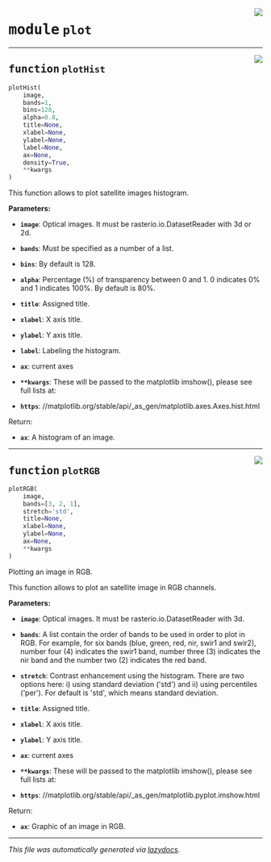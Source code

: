 <!-- markdownlint-disable -->

<a href="..\scikeo\plot.py#L0"><img align="right" style="float:right;" src="https://img.shields.io/badge/-source-cccccc?style=flat-square"></a>

# <kbd>module</kbd> `plot`





---

<a href="..\scikeo\plot.py#L7"><img align="right" style="float:right;" src="https://img.shields.io/badge/-source-cccccc?style=flat-square"></a>

## <kbd>function</kbd> `plotHist`

```python
plotHist(
    image,
    bands=1,
    bins=128,
    alpha=0.8,
    title=None,
    xlabel=None,
    ylabel=None,
    label=None,
    ax=None,
    density=True,
    **kwargs
)
```

This function allows to plot satellite images histogram. 



**Parameters:**
 
 - <b>`image`</b>:  Optical images. It must be rasterio.io.DatasetReader with 3d or 2d.  


 - <b>`bands`</b>:  Must be specified as a number of a list.  


 - <b>`bins`</b>:  By default is 128.   


 - <b>`alpha`</b>:  Percentage (%) of transparency between 0 and 1. 0 indicates 0% and 1 indicates  100%. By default is 80%.  


 - <b>`title`</b>:  Assigned title. 


 - <b>`xlabel`</b>:  X axis title. 


 - <b>`ylabel`</b>:  Y axis title.  


 - <b>`label`</b>:  Labeling the histogram. 


 - <b>`ax`</b>:  current axes 


 - <b>`**kwargs`</b>:  These will be passed to the matplotlib imshow(), please see full lists at: 
 - <b>`https`</b>: //matplotlib.org/stable/api/_as_gen/matplotlib.axes.Axes.hist.html 

Return: 
 - <b>`ax`</b>:  A histogram of an image. 




---

<a href="..\scikeo\plot.py#L90"><img align="right" style="float:right;" src="https://img.shields.io/badge/-source-cccccc?style=flat-square"></a>

## <kbd>function</kbd> `plotRGB`

```python
plotRGB(
    image,
    bands=[3, 2, 1],
    stretch='std',
    title=None,
    xlabel=None,
    ylabel=None,
    ax=None,
    **kwargs
)
```

Plotting an image in RGB. 

This function allows to plot an satellite image in RGB channels.  



**Parameters:**
  


 - <b>`image`</b>:  Optical images. It must be rasterio.io.DatasetReader with 3d.  


 - <b>`bands`</b>:  A list contain the order of bands to be used in order to plot in RGB. For example,  for six bands (blue, green, red, nir, swir1 and swir2), number four (4) indicates   the swir1 band, number three (3) indicates the nir band and the number two (2) indicates  the red band.  


 - <b>`stretch`</b>:  Contrast enhancement using the histogram. There are two options here: i) using  standard deviation ('std') and ii) using percentiles ('per'). For default is 'std', which means  standard deviation.  


 - <b>`title`</b>:  Assigned title. 


 - <b>`xlabel`</b>:  X axis title. 


 - <b>`ylabel`</b>:  Y axis title. 


 - <b>`ax`</b>:  current axes 


 - <b>`**kwargs`</b>:  These will be passed to the matplotlib imshow(), please see full lists at: 
 - <b>`https`</b>: //matplotlib.org/stable/api/_as_gen/matplotlib.pyplot.imshow.html 

Return: 
 - <b>`ax`</b>:  Graphic of an image in RGB. 






---

_This file was automatically generated via [lazydocs](https://github.com/ml-tooling/lazydocs)._
